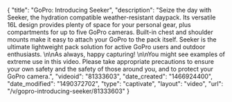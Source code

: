 {
    "title": "GoPro: Introducing Seeker",
    "description": "Seize the day with Seeker, the hydration compatible weather-resistant daypack. Its versatile 16L design provides plenty of space for your personal gear, plus compartments for up to five GoPro cameras. Built-in chest and shoulder mounts make it easy to attach your GoPro to the pack itself. Seeker is the ultimate lightweight pack solution for active GoPro users and outdoor enthusiasts. \n\nAs always, happy capturing! \n\nYou might see examples of extreme use in this video. Please take appropriate precautions to ensure your own safety and the safety of those around you, and to protect your GoPro camera.",
    "videoid": "81333603",
    "date_created": "1466924400",
    "date_modified": "1490372702",
    "type": "captivate",
    "layout": "video",
    "url": "\/v\/gopro-introducing-seeker\/81333603"
}